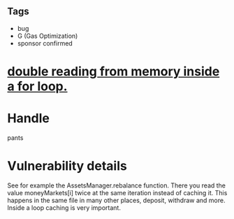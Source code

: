 ## Tags

- bug
- G (Gas Optimization)
- sponsor confirmed

# [double reading from memory inside a for loop.](https://github.com/code-423n4/2021-10-union-findings/issues/103) 

# Handle

pants


# Vulnerability details

See for example the AssetsManager.rebalance function. There you read the value moneyMarkets[i] twice at the same iteration instead of caching it. This happens in the same file in many other places, deposit, withdraw and more.
Inside a loop caching is very important. 

